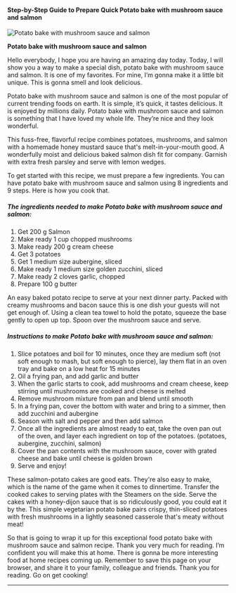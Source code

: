            

#### Step-by-Step Guide to Prepare Quick Potato bake with mushroom sauce and salmon

![Potato bake with mushroom sauce and salmon](https://img-global.cpcdn.com/recipes/87e6332bf3515190/751x532cq70/potato-bake-with-mushroom-sauce-and-salmon-recipe-main-photo.jpg)

**Potato bake with mushroom sauce and salmon**

Hello everybody, I hope you are having an amazing day today. Today, I will show you a way to make a special dish, potato bake with mushroom sauce and salmon. It is one of my favorites. For mine, I’m gonna make it a little bit unique. This is gonna smell and look delicious.

Potato bake with mushroom sauce and salmon is one of the most popular of current trending foods on earth. It is simple, it’s quick, it tastes delicious. It is enjoyed by millions daily. Potato bake with mushroom sauce and salmon is something that I have loved my whole life. They’re nice and they look wonderful.

This fuss-free, flavorful recipe combines potatoes, mushrooms, and salmon with a homemade honey mustard sauce that's melt-in-your-mouth good. A wonderfully moist and delicious baked salmon dish fit for company. Garnish with extra fresh parsley and serve with lemon wedges.

To get started with this recipe, we must prepare a few ingredients. You can have potato bake with mushroom sauce and salmon using 8 ingredients and 9 steps. Here is how you cook that.

##### The ingredients needed to make Potato bake with mushroom sauce and salmon:

1.  Get 200 g Salmon
2.  Make ready 1 cup chopped mushrooms
3.  Make ready 200 g cream cheese
4.  Get 3 potatoes
5.  Get 1 medium size aubergine, sliced
6.  Make ready 1 medium size golden zucchini, sliced
7.  Make ready 2 cloves garlic, chopped
8.  Prepare 100 g butter

An easy baked potato recipe to serve at your next dinner party. Packed with creamy mushrooms and bacon sauce this is one dish your guests will not get enough of. Using a clean tea towel to hold the potato, squeeze the base gently to open up top. Spoon over the mushroom sauce and serve.

##### Instructions to make Potato bake with mushroom sauce and salmon:

1.  Slice potatoes and boil for 10 minutes, once they are medium soft (not soft enough to mash, but soft enough to pierce), lay them flat in an oven tray and bake on a low heat for 15 minutes
2.  Oil a frying pan, and add garlic and butter
3.  When the garlic starts to cook, add mushrooms and cream cheese, keep stirring until mushrooms are cooked and cheese is melted
4.  Remove mushroom mixture from pan and blend until smooth
5.  In a frying pan, cover the bottom with water and bring to a simmer, then add zucchini and aubergine
6.  Season with salt and pepper and then add salmon
7.  Once all the ingredients are almost ready to eat, take the oven pan out of the oven, and layer each ingredient on top of the potatoes. (potatoes, aubergine, zucchini, salmon)
8.  Cover the pan contents with the mushroom sauce, cover with grated cheese and bake until cheese is golden brown
9.  Serve and enjoy!

These salmon-potato cakes are good eats. They're also easy to make, which is the name of the game when it comes to dinnertime. Transfer the cooked cakes to serving plates with the Steamers on the side. Serve the cakes with a honey-dijon sauce that is so ridiculously good, you could eat it by the. This simple vegetarian potato bake pairs crispy, thin-sliced potatoes with fresh mushrooms in a lightly seasoned casserole that's meaty without meat!

So that is going to wrap it up for this exceptional food potato bake with mushroom sauce and salmon recipe. Thank you very much for reading. I’m confident you will make this at home. There is gonna be more interesting food at home recipes coming up. Remember to save this page on your browser, and share it to your family, colleague and friends. Thank you for reading. Go on get cooking!

* * *
